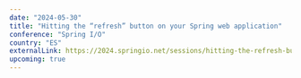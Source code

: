 ```yaml
---
date: "2024-05-30"
title: "Hitting the “refresh” button on your Spring web application"
conference: "Spring I/O"
country: "ES"
externalLink: https://2024.springio.net/sessions/hitting-the-refresh-button-on-your-spring-web-application/
upcoming: true
---
```

